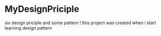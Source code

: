 # MyDesignPriciple

six design priciple and some pattern !
this project was created when i start learning design pattern

